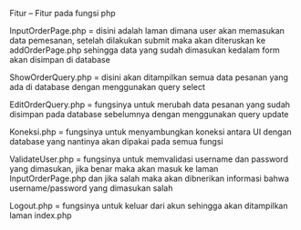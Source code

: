 Fitur – Fitur pada fungsi php

InputOrderPage.php = disini adalah laman dimana user akan memasukan data pemesanan, setelah dilakukan submit maka akan diteruskan ke addOrderPage.php sehingga data yang sudah dimasukan kedalam form akan disimpan di database

ShowOrderQuery.php = disini akan ditampilkan semua data pesanan yang ada di database dengan menggunakan query select

EditOrderQuery.php = fungsinya untuk merubah data pesanan yang sudah disimpan pada database sebelumnya dengan menggunakan query update

Koneksi.php = fungsinya untuk menyambungkan koneksi antara UI dengan database yang nantinya akan dipakai pada semua fungsi 

ValidateUser.php = fungsinya untuk memvalidasi username dan password yang dimasukan, jika benar maka akan masuk ke laman InputOrderPage.php dan jika salah maka akan dibnerikan informasi bahwa username/password yang dimasukan salah

Logout.php = fungsinya untuk keluar dari akun sehingga akan ditampilkan laman index.php
